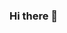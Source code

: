 ### Hi there 👋

<!--
**RomanAntoschuk/RomanAntoschuk** is a ✨ _special_ ✨ repository because its `README.md` (this file) appears on your GitHub profile.
/hr
Here are some ideas to get you started:

- 🔭 I’m currently working on ...
- 🌱 I’m currently learning ...
- 👯 I’m looking to collaborate on ...
- 🤔 I’m looking for help with ...
- 💬 Ask me about ...
- 📫 How to reach me: ...
- 😄 Pronouns: ...
- ⚡ Fun fact: ...
-->
